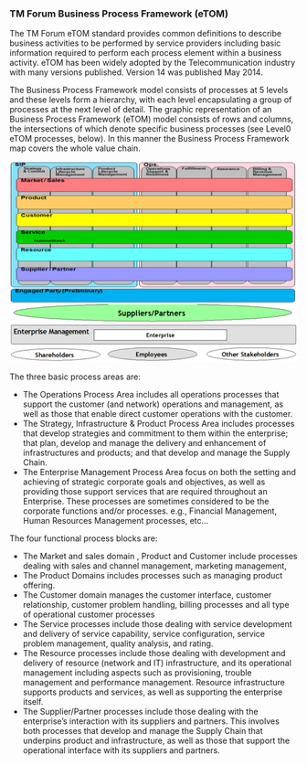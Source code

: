 ### TM Forum Business Process Framework (eTOM)

The TM Forum eTOM standard provides common definitions to describe business activities to be performed by service providers including basic information required to perform each process element within a business activity. eTOM has been widely adopted by the Telecommunication industry with many versions published. Version 14 was published May 2014.

The Business Process Framework model consists of processes at 5 levels and these levels form a hierarchy, with each level encapsulating a group of processes at the next level of detail. The graphic representation of an Business Process Framework (eTOM) model consists of rows and columns, the intersections of which denote specific business processes (see Level0 eTOM processes, below). In this manner the Business Process Framework map covers the whole value chain. 

 ![eTOM level0](eTOM-level0.png)
 
The three basic process areas are:
* The Operations Process Area includes all operations processes that support the customer (and network) operations and management, as well as those that enable direct customer operations with the customer. 
* The Strategy, Infrastructure & Product Process Area includes processes that develop strategies and commitment to them within the enterprise; that plan, develop and manage the delivery and enhancement of infrastructures and products; and that develop and manage the Supply Chain.
* The Enterprise Management Process Area focus on both the setting and achieving of strategic corporate goals and objectives, as well as providing those support services that are required throughout an Enterprise. These processes are sometimes considered to be the corporate functions and/or processes. e.g., Financial Management, Human Resources Management processes, etc… 

The four functional process blocks are:
*	The Market and sales domain , Product and Customer include processes dealing with sales and channel management, marketing management, 
*	The Product Domains includes processes such as managing product offering.
*	The Customer domain manages the customer interface, customer relationship, customer problem handling, billing processes and all type of operational customer processes
*	The Service processes include those dealing with service development and delivery of service capability, service configuration, service problem management, quality analysis, and rating.
*	The Resource processes include those dealing with development and delivery of resource (network and IT) infrastructure, and its operational management including aspects such as provisioning, trouble management and performance management. Resource infrastructure supports products and services, as well as supporting the enterprise itself.
*	The Supplier/Partner processes include those dealing with the enterprise’s interaction with its suppliers and partners. This involves both processes that develop and manage the Supply Chain that underpins product and infrastructure, as well as those that support the operational interface with its suppliers and partners.

